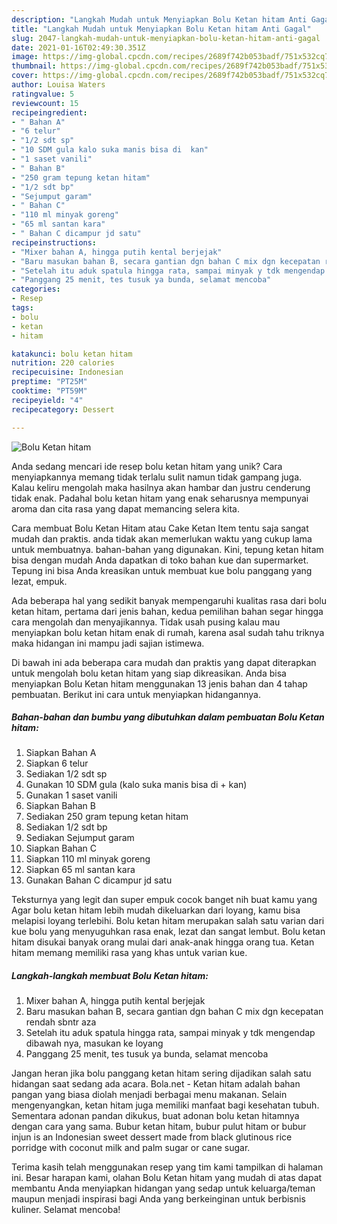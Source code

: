 ```yaml
---
description: "Langkah Mudah untuk Menyiapkan Bolu Ketan hitam Anti Gagal"
title: "Langkah Mudah untuk Menyiapkan Bolu Ketan hitam Anti Gagal"
slug: 2047-langkah-mudah-untuk-menyiapkan-bolu-ketan-hitam-anti-gagal
date: 2021-01-16T02:49:30.351Z
image: https://img-global.cpcdn.com/recipes/2689f742b053badf/751x532cq70/bolu-ketan-hitam-foto-resep-utama.jpg
thumbnail: https://img-global.cpcdn.com/recipes/2689f742b053badf/751x532cq70/bolu-ketan-hitam-foto-resep-utama.jpg
cover: https://img-global.cpcdn.com/recipes/2689f742b053badf/751x532cq70/bolu-ketan-hitam-foto-resep-utama.jpg
author: Louisa Waters
ratingvalue: 5
reviewcount: 15
recipeingredient:
- " Bahan A"
- "6 telur"
- "1/2 sdt sp"
- "10 SDM gula kalo suka manis bisa di  kan"
- "1 saset vanili"
- " Bahan B"
- "250 gram tepung ketan hitam"
- "1/2 sdt bp"
- "Sejumput garam"
- " Bahan C"
- "110 ml minyak goreng"
- "65 ml santan kara"
- " Bahan C dicampur jd satu"
recipeinstructions:
- "Mixer bahan A, hingga putih kental berjejak"
- "Baru masukan bahan B, secara gantian dgn bahan C mix dgn kecepatan rendah sbntr aza"
- "Setelah itu aduk spatula hingga rata, sampai minyak y tdk mengendap dibawah nya, masukan ke loyang"
- "Panggang 25 menit, tes tusuk ya bunda, selamat mencoba"
categories:
- Resep
tags:
- bolu
- ketan
- hitam

katakunci: bolu ketan hitam 
nutrition: 220 calories
recipecuisine: Indonesian
preptime: "PT25M"
cooktime: "PT59M"
recipeyield: "4"
recipecategory: Dessert

---
```



![Bolu Ketan hitam](https://img-global.cpcdn.com/recipes/2689f742b053badf/751x532cq70/bolu-ketan-hitam-foto-resep-utama.jpg)

Anda sedang mencari ide resep bolu ketan hitam yang unik? Cara menyiapkannya memang tidak terlalu sulit namun tidak gampang juga. Kalau keliru mengolah maka hasilnya akan hambar dan justru cenderung tidak enak. Padahal bolu ketan hitam yang enak seharusnya mempunyai aroma dan cita rasa yang dapat memancing selera kita.

Cara membuat Bolu Ketan Hitam atau Cake Ketan Item tentu saja sangat mudah dan praktis. anda tidak akan memerlukan waktu yang cukup lama untuk membuatnya. bahan-bahan yang digunakan. Kini, tepung ketan hitam bisa dengan mudah Anda dapatkan di toko bahan kue dan supermarket. Tepung ini bisa Anda kreasikan untuk membuat kue bolu panggang yang lezat, empuk.

Ada beberapa hal yang sedikit banyak mempengaruhi kualitas rasa dari bolu ketan hitam, pertama dari jenis bahan, kedua pemilihan bahan segar hingga cara mengolah dan menyajikannya. Tidak usah pusing kalau mau menyiapkan bolu ketan hitam enak di rumah, karena asal sudah tahu triknya maka hidangan ini mampu jadi sajian istimewa.


Di bawah ini ada beberapa cara mudah dan praktis yang dapat diterapkan untuk mengolah bolu ketan hitam yang siap dikreasikan. Anda bisa menyiapkan Bolu Ketan hitam menggunakan 13 jenis bahan dan 4 tahap pembuatan. Berikut ini cara untuk menyiapkan hidangannya.

<!--inarticleads1-->

##### Bahan-bahan dan bumbu yang dibutuhkan dalam pembuatan Bolu Ketan hitam:

1. Siapkan  Bahan A
1. Siapkan 6 telur
1. Sediakan 1/2 sdt sp
1. Gunakan 10 SDM gula (kalo suka manis bisa di + kan)
1. Gunakan 1 saset vanili
1. Siapkan  Bahan B
1. Sediakan 250 gram tepung ketan hitam
1. Sediakan 1/2 sdt bp
1. Sediakan Sejumput garam
1. Siapkan  Bahan C
1. Siapkan 110 ml minyak goreng
1. Siapkan 65 ml santan kara
1. Gunakan  Bahan C dicampur jd satu


Teksturnya yang legit dan super empuk cocok banget nih buat kamu yang Agar bolu ketan hitam lebih mudah dikeluarkan dari loyang, kamu bisa melapisi loyang terlebihi. Bolu ketan hitam merupakan salah satu varian dari kue bolu yang menyuguhkan rasa enak, lezat dan sangat lembut. Bolu ketan hitam disukai banyak orang mulai dari anak-anak hingga orang tua. Ketan hitam memang memiliki rasa yang khas untuk varian kue. 

<!--inarticleads2-->

##### Langkah-langkah membuat Bolu Ketan hitam:

1. Mixer bahan A, hingga putih kental berjejak
1. Baru masukan bahan B, secara gantian dgn bahan C mix dgn kecepatan rendah sbntr aza
1. Setelah itu aduk spatula hingga rata, sampai minyak y tdk mengendap dibawah nya, masukan ke loyang
1. Panggang 25 menit, tes tusuk ya bunda, selamat mencoba


Jangan heran jika bolu panggang ketan hitam sering dijadikan salah satu hidangan saat sedang ada acara. Bola.net - Ketan hitam adalah bahan pangan yang biasa diolah menjadi berbagai menu makanan. Selain mengenyangkan, ketan hitam juga memiliki manfaat bagi kesehatan tubuh. Sementara adonan pandan dikukus, buat adonan bolu ketan hitamnya dengan cara yang sama. Bubur ketan hitam, bubur pulut hitam or bubur injun is an Indonesian sweet dessert made from black glutinous rice porridge with coconut milk and palm sugar or cane sugar. 

Terima kasih telah menggunakan resep yang tim kami tampilkan di halaman ini. Besar harapan kami, olahan Bolu Ketan hitam yang mudah di atas dapat membantu Anda menyiapkan hidangan yang sedap untuk keluarga/teman maupun menjadi inspirasi bagi Anda yang berkeinginan untuk berbisnis kuliner. Selamat mencoba!

